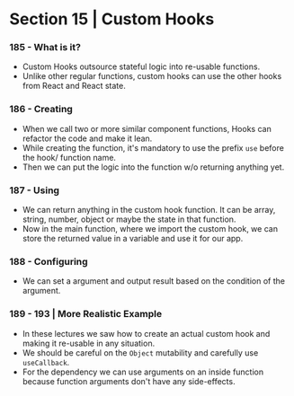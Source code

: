 # Section 15 | Custom Hooks


### 185 - What is it?

* Custom Hooks outsource stateful logic into re-usable functions.
* Unlike other regular functions, custom hooks can use the other hooks from React and React state.


### 186 -  Creating

* When we call two or more similar component functions, Hooks can refactor the code and make it lean.
* While creating the function, it's mandatory to use the prefix `use` before the hook/ function name.
* Then we can put the logic into the function w/o returning anything yet.

### 187 - Using

* We can return anything in the custom hook function. It can be array, string, number, object or maybe the state in that function.
* Now in the main function, where we import the custom hook, we can store the returned value in a variable and use it for our app.

### 188 - Configuring

* We can set a argument and output result based on the condition of the argument.


### 189 - 193 | More Realistic Example

* In these lectures we saw how to create an actual custom hook and making it re-usable in any situation.
* We should be careful on the `Object` mutability and carefully use `useCallback`.
* For the dependency we can use arguments on an inside function because function arguments don't have any side-effects.



















